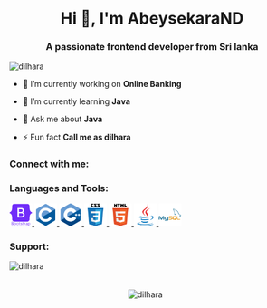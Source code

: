 <h1 align="center">Hi 👋, I'm AbeysekaraND</h1>
<h3 align="center">A passionate frontend developer from Sri lanka</h3>

<p align="left"> <img src="https://komarev.com/ghpvc/?username=dilhara&label=Profile%20views&color=0e75b6&style=flat" alt="dilhara" /> </p>

- 🔭 I’m currently working on **Online Banking**

- 🌱 I’m currently learning **Java**

- 💬 Ask me about **Java**

- ⚡ Fun fact **Call me as dilhara**

<h3 align="left">Connect with me:</h3>
<p align="left">
</p>

<h3 align="left">Languages and Tools:</h3>
<p align="left"> <a href="https://getbootstrap.com" target="_blank" rel="noreferrer"> <img src="https://raw.githubusercontent.com/devicons/devicon/master/icons/bootstrap/bootstrap-plain-wordmark.svg" alt="bootstrap" width="40" height="40"/> </a> <a href="https://www.cprogramming.com/" target="_blank" rel="noreferrer"> <img src="https://raw.githubusercontent.com/devicons/devicon/master/icons/c/c-original.svg" alt="c" width="40" height="40"/> </a> <a href="https://www.w3schools.com/cpp/" target="_blank" rel="noreferrer"> <img src="https://raw.githubusercontent.com/devicons/devicon/master/icons/cplusplus/cplusplus-original.svg" alt="cplusplus" width="40" height="40"/> </a> <a href="https://www.w3schools.com/css/" target="_blank" rel="noreferrer"> <img src="https://raw.githubusercontent.com/devicons/devicon/master/icons/css3/css3-original-wordmark.svg" alt="css3" width="40" height="40"/> </a> <a href="https://www.w3.org/html/" target="_blank" rel="noreferrer"> <img src="https://raw.githubusercontent.com/devicons/devicon/master/icons/html5/html5-original-wordmark.svg" alt="html5" width="40" height="40"/> </a> <a href="https://www.java.com" target="_blank" rel="noreferrer"> <img src="https://raw.githubusercontent.com/devicons/devicon/master/icons/java/java-original.svg" alt="java" width="40" height="40"/> </a> <a href="https://www.mysql.com/" target="_blank" rel="noreferrer"> <img src="https://raw.githubusercontent.com/devicons/devicon/master/icons/mysql/mysql-original-wordmark.svg" alt="mysql" width="40" height="40"/> </a> </p>

<h3 align="left">Support:</h3>
<p><a href="https://www.buymeacoffee.com/dilhara"> <img align="left" src="https://cdn.buymeacoffee.com/buttons/v2/default-yellow.png" height="50" width="210" alt="dilhara" /></a></p><br><br>

<p><img align="center" src="https://github-readme-stats.vercel.app/api/top-langs?username=dilhara&show_icons=true&locale=en&layout=compact" alt="dilhara" /></p>

